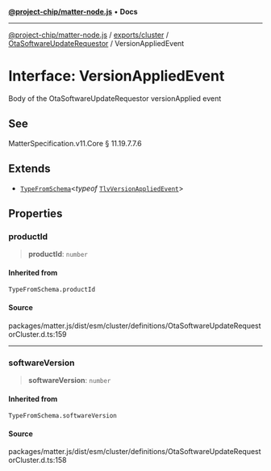 [**@project-chip/matter-node.js**](../../../../../README.md) • **Docs**

***

[@project-chip/matter-node.js](../../../../../modules.md) / [exports/cluster](../../../README.md) / [OtaSoftwareUpdateRequestor](../README.md) / VersionAppliedEvent

# Interface: VersionAppliedEvent

Body of the OtaSoftwareUpdateRequestor versionApplied event

## See

MatterSpecification.v11.Core § 11.19.7.7.6

## Extends

- [`TypeFromSchema`](../../../../tlv/README.md#typefromschemas)\<*typeof* [`TlvVersionAppliedEvent`](../README.md#tlvversionappliedevent)\>

## Properties

### productId

> **productId**: `number`

#### Inherited from

`TypeFromSchema.productId`

#### Source

packages/matter.js/dist/esm/cluster/definitions/OtaSoftwareUpdateRequestorCluster.d.ts:159

***

### softwareVersion

> **softwareVersion**: `number`

#### Inherited from

`TypeFromSchema.softwareVersion`

#### Source

packages/matter.js/dist/esm/cluster/definitions/OtaSoftwareUpdateRequestorCluster.d.ts:158
